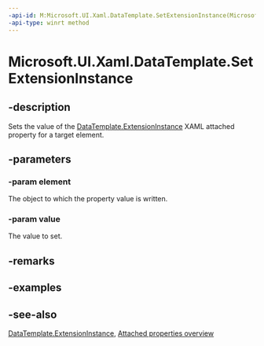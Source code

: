 ```yaml
---
-api-id: M:Microsoft.UI.Xaml.DataTemplate.SetExtensionInstance(Microsoft.UI.Xaml.FrameworkElement,Microsoft.UI.Xaml.IDataTemplateExtension)
-api-type: winrt method
---
```


<!-- Method syntax
public void SetExtensionInstance(Windows.UI.Xaml.FrameworkElement element, Windows.UI.Xaml.IDataTemplateExtension value)
-->

# Microsoft.UI.Xaml.DataTemplate.SetExtensionInstance

## -description
Sets the value of the [DataTemplate.ExtensionInstance](datatemplate_extensioninstance.md) XAML attached property for a target element.



## -parameters
### -param element
The object to which the property value is written.

### -param value
The value to set.

## -remarks

## -examples

## -see-also

[DataTemplate.ExtensionInstance](datatemplate_extensioninstance.md), [Attached properties overview](/windows/uwp/xaml-platform/attached-properties-overview)
